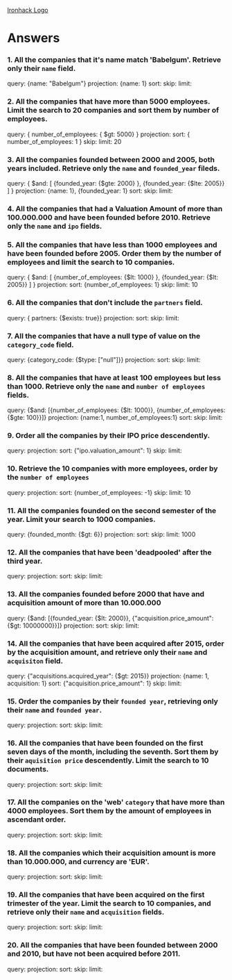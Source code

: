 [Ironhack Logo](https://i.imgur.com/1QgrNNw.png)

# Answers


### 1. All the companies that it's name match 'Babelgum'. Retrieve only their `name` field.


query: {name: "Babelgum"}
projection: {name: 1}
sort: 
skip: 
limit: 



### 2. All the companies that have more than 5000 employees. Limit the search to 20 companies and sort them by **number of employees**.
query: { number_of_employees: { $gt: 5000} }
projection: 
sort: { number_of_employees: 1 }
skip: 
limit: 20




### 3. All the companies founded between 2000 and 2005, both years included. Retrieve only the `name` and `founded_year` fileds.

<!-- Your Code Goes Here -->

query: { $and: [ {founded_year: {$gte: 2000} }, {founded_year: {$lte: 2005}} ] }
projection: {name: 1}, {founded_year: 1}
sort: 
skip: 
limit: 

### 4. All the companies that had a Valuation Amount of more than 100.000.000 and have been founded before 2010. Retrieve only the `name` and `ipo` fields.

<!-- Your Code Goes Here -->


### 5. All the companies that have less than 1000 employees and have been founded before 2005. Order them by the number of employees and limit the search to 10 companies.

<!-- Your Code Goes Here -->
query: { $and: [ {number_of_employees: {$lt: 1000} }, {founded_year: {$lt: 2005}} ] }
projection: 
sort: {number_of_employees: 1}
skip: 
limit: 10

### 6. All the companies that don't include the `partners` field.


<!-- Your Code Goes Here -->
query: { partners: {$exists: true}}
projection: 
sort: 
skip: 
limit: 
### 7. All the companies that have a null type of value on the `category_code` field.

<!-- Your Code Goes Here -->
query: {category_code: {$type: ["null"]}}
projection: 
sort: 
skip: 
limit: 
### 8. All the companies that have at least 100 employees but less than 1000. Retrieve only the `name` and `number of employees` fields.

<!-- Your Code Goes Here -->
query: {$and: [{number_of_employees: {$lt: 1000}}, {number_of_employees: {$gte: 100}}]}
projection: {name:1, number_of_employees:1}
sort: 
skip: 
limit: 
### 9. Order all the companies by their IPO price descendently.

<!-- Your Code Goes Here -->
query: 
projection: 
sort: {"ipo.valuation_amount": 1}
skip: 
limit: 
### 10. Retrieve the 10 companies with more employees, order by the `number of employees`

<!-- Your Code Goes Here -->
query: 
projection: 
sort: {number_of_employees: -1}
skip: 
limit: 10
### 11. All the companies founded on the second semester of the year. Limit your search to 1000 companies.

<!-- Your Code Goes Here -->
query: {founded_month: {$gt: 6}}
projection: 
sort: 
skip: 
limit: 1000
### 12. All the companies that have been 'deadpooled' after the third year.

<!-- Your Code Goes Here -->
query: 
projection: 
sort: 
skip: 
limit: 
### 13. All the companies founded before 2000 that have and acquisition amount of more than 10.000.000

<!-- Your Code Goes Here -->
query: {$and: [{founded_year: {$lt: 2000}}, {"acquisition.price_amount": {$gt: 10000000}}]}
projection: 
sort: 
skip: 
limit: 
### 14. All the companies that have been acquired after 2015, order by the acquisition amount, and retrieve only their `name` and `acquisiton` field.

<!-- Your Code Goes Here -->
query: {"acquisitions.acquired_year": {$gt: 2015}}
projection: {name: 1, acquisition: 1}
sort: {"acquisition.price_amount": 1}
skip: 
limit: 
### 15. Order the companies by their `founded year`, retrieving only their `name` and `founded year`.

<!-- Your Code Goes Here -->
query: 
projection: 
sort: 
skip: 
limit: 
### 16. All the companies that have been founded on the first seven days of the month, including the seventh. Sort them by their `aquisition price` descendently. Limit the search to 10 documents.

<!-- Your Code Goes Here -->
query: 
projection: 
sort: 
skip: 
limit: 
### 17. All the companies on the 'web' `category` that have more than 4000 employees. Sort them by the amount of employees in ascendant order.

<!-- Your Code Goes Here -->
query: 
projection: 
sort: 
skip: 
limit: 
### 18. All the companies which their acquisition amount is more than 10.000.000, and currency are 'EUR'.

<!-- Your Code Goes Here -->
query: 
projection: 
sort: 
skip: 
limit: 
### 19. All the companies that have been acquired on the first trimester of the year. Limit the search to 10 companies, and retrieve only their `name` and `acquisition` fields.

<!-- Your Code Goes Here -->
query: 
projection: 
sort: 
skip: 
limit: 
### 20. All the companies that have been founded between 2000 and 2010, but have not been acquired before 2011.

<!-- Your Code Goes Here -->
query: 
projection: 
sort: 
skip: 
limit: 
